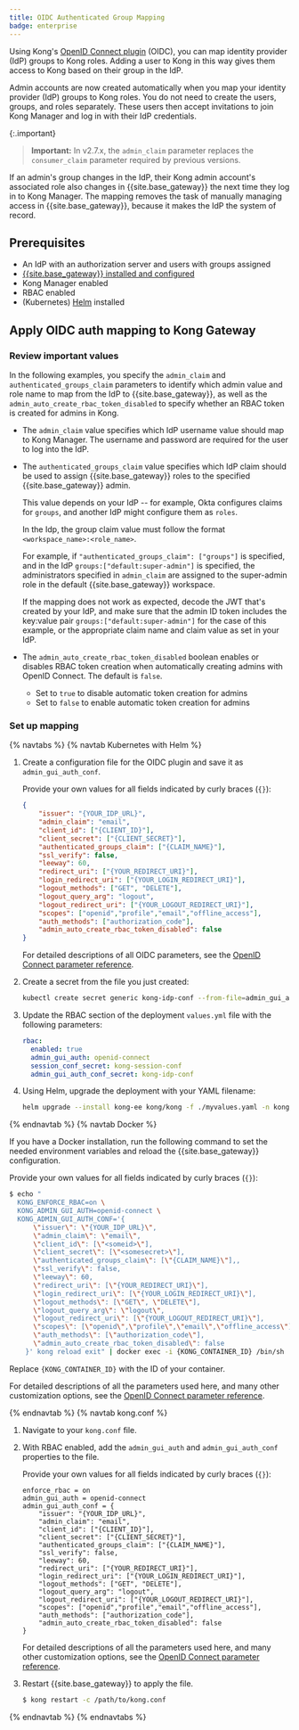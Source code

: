 ```yaml
---
title: OIDC Authenticated Group Mapping
badge: enterprise
---
```


Using Kong's [OpenID Connect plugin](/hub/kong-inc/openid-connect/) (OIDC), you can map identity provider (IdP)
groups to Kong roles. Adding a user to Kong in this way gives them access to
Kong based on their group in the IdP.

Admin accounts are now created automatically
when you map your identity provider (IdP) groups to Kong roles. You do
not need to create the users, groups, and roles separately. These users then accept invitations to join
Kong Manager and log in with their IdP credentials.

{:.important}
> **Important:** In v2.7.x, the `admin_claim` parameter replaces the `consumer_claim` parameter required by
previous versions.

If an admin's group changes in the IdP, their Kong admin account's associated
role also changes in {{site.base_gateway}} the next time they log in to Kong
Manager. The mapping removes the task of manually managing access in
{{site.base_gateway}}, because it makes the IdP the system of record.

## Prerequisites

* An IdP with an authorization server and users with groups assigned
* [{{site.base_gateway}} installed and configured](/gateway/{{page.kong_version}}/install-and-run/)
* Kong Manager enabled
* RBAC enabled
* (Kubernetes) [Helm](https://helm.sh/docs/intro/install/) installed

## Apply OIDC auth mapping to Kong Gateway

### Review important values

In the following examples, you specify the `admin_claim` and `authenticated_groups_claim` parameters
to identify which admin value and role name to map from the IdP to {{site.base_gateway}}, as well as
the `admin_auto_create_rbac_token_disabled` to specify whether an RBAC token is created for admins in Kong.

* The `admin_claim` value specifies which IdP username value should map to Kong Manager.
The username and password are required for the user to log into the IdP.

* The `authenticated_groups_claim` value specifies which IdP claim should be used to assign {{site.base_gateway}} roles to the
specified {{site.base_gateway}} admin.

  This value depends on your IdP -- for example, Okta configures claims for `groups`, and another IdP might configure them as `roles`.

  In the Idp, the group claim value must follow the format `<workspace_name>:<role_name>`.

  For example, if `"authenticated_groups_claim": ["groups"]` is specified, and in the IdP `groups:["default:super-admin"]` is specified, the administrators specified in `admin_claim` are assigned to the super-admin role in the default {{site.base_gateway}} workspace.

  If the mapping does not work as expected, decode the JWT that's created by your IdP, and make sure that the admin ID token includes the key:value pair `groups:["default:super-admin"]` for the case of this example, or the appropriate claim name and claim value as set in your IdP.

* The `admin_auto_create_rbac_token_disabled` boolean enables or disables RBAC token
creation when automatically creating admins with OpenID Connect. The default is
`false`.
  * Set to `true` to disable automatic token creation for admins
  * Set to `false` to enable automatic token creation for admins


### Set up mapping

{% navtabs %}
{% navtab Kubernetes with Helm %}

1. Create a configuration file for the OIDC plugin and save it as
`admin_gui_auth_conf`.

   Provide your own values for all fields indicated by curly braces (`{}`):

    ```json
    {                                      
        "issuer": "{YOUR_IDP_URL}",        
        "admin_claim": "email",
        "client_id": ["{CLIENT_ID}"],                 
        "client_secret": ["{CLIENT_SECRET}"],
        "authenticated_groups_claim": ["{CLAIM_NAME}"],
        "ssl_verify": false,
        "leeway": 60,
        "redirect_uri": ["{YOUR_REDIRECT_URI}"],
        "login_redirect_uri": ["{YOUR_LOGIN_REDIRECT_URI}"],
        "logout_methods": ["GET", "DELETE"],
        "logout_query_arg": "logout",
        "logout_redirect_uri": ["{YOUR_LOGOUT_REDIRECT_URI}"],
        "scopes": ["openid","profile","email","offline_access"],
        "auth_methods": ["authorization_code"],
        "admin_auto_create_rbac_token_disabled": false
    }
    ```

    For detailed descriptions of all OIDC parameters, see the
    [OpenID Connect parameter reference](/hub/kong-inc/openid-connect/#configuration-parameters).

2. Create a secret from the file you just created:

    ```sh
    kubectl create secret generic kong-idp-conf --from-file=admin_gui_auth_conf -n kong
    ```

3. Update the RBAC section of the deployment `values.yml` file with the
following parameters:

    ```yaml
    rbac:
      enabled: true
      admin_gui_auth: openid-connect
      session_conf_secret: kong-session-conf   
      admin_gui_auth_conf_secret: kong-idp-conf
    ```

4. Using Helm, upgrade the deployment with your YAML filename:

    ```sh
    helm upgrade --install kong-ee kong/kong -f ./myvalues.yaml -n kong
    ```
{% endnavtab %}
{% navtab Docker %}

If you have a Docker installation, run the following command to set the needed
environment variables and reload the {{site.base_gateway}} configuration.

   Provide your own values for all fields indicated by curly braces (`{}`):

```sh
$ echo "
  KONG_ENFORCE_RBAC=on \
  KONG_ADMIN_GUI_AUTH=openid-connect \
  KONG_ADMIN_GUI_AUTH_CONF='{
      \"issuer\": \"{YOUR_IDP_URL}\",
      \"admin_claim\": \"email\",
      \"client_id\": [\"<someid>\"],
      \"client_secret\": [\"<somesecret>\"],
      \"authenticated_groups_claim\": [\"{CLAIM_NAME}\"],,
      \"ssl_verify\": false,
      \"leeway\": 60,
      \"redirect_uri\": [\"{YOUR_REDIRECT_URI}\"],
      \"login_redirect_uri\": [\"{YOUR_LOGIN_REDIRECT_URI}\"],
      \"logout_methods\": [\"GET\", \"DELETE\"],
      \"logout_query_arg\": \"logout\",
      \"logout_redirect_uri\": [\"{YOUR_LOGOUT_REDIRECT_URI}\"],
      \"scopes\": [\"openid\",\"profile\",\"email\",\"offline_access\"],
      \"auth_methods\": [\"authorization_code\"],
      \"admin_auto_create_rbac_token_disabled\": false
    }' kong reload exit" | docker exec -i {KONG_CONTAINER_ID} /bin/sh
```

Replace `{KONG_CONTAINER_ID}` with the ID of your container.

For detailed descriptions of all the parameters used here, and many other customization options,
see the [OpenID Connect parameter reference](/hub/kong-inc/openid-connect/#configuration-parameters).

{% endnavtab %}
{% navtab kong.conf %}

1. Navigate to your `kong.conf` file.

2. With RBAC enabled, add the `admin_gui_auth` and `admin_gui_auth_conf`
properties to the file.

   Provide your own values for all fields indicated by curly braces (`{}`):

    ```
    enforce_rbac = on
    admin_gui_auth = openid-connect
    admin_gui_auth_conf = {                                      
        "issuer": "{YOUR_IDP_URL}",        
        "admin_claim": "email",
        "client_id": ["{CLIENT_ID}"],                 
        "client_secret": ["{CLIENT_SECRET}"],
        "authenticated_groups_claim": ["{CLAIM_NAME}"],
        "ssl_verify": false,
        "leeway": 60,
        "redirect_uri": ["{YOUR_REDIRECT_URI}"],
        "login_redirect_uri": ["{YOUR_LOGIN_REDIRECT_URI}"],
        "logout_methods": ["GET", "DELETE"],
        "logout_query_arg": "logout",
        "logout_redirect_uri": ["{YOUR_LOGOUT_REDIRECT_URI}"],
        "scopes": ["openid","profile","email","offline_access"],
        "auth_methods": ["authorization_code"],
        "admin_auto_create_rbac_token_disabled": false
    }
    ```

    For detailed descriptions of all the parameters used here, and many other
    customization options, see the [OpenID Connect parameter reference](/hub/kong-inc/openid-connect/#configuration-parameters).

3. Restart {{site.base_gateway}} to apply the file.

    ```sh
    $ kong restart -c /path/to/kong.conf
    ```

{% endnavtab %}
{% endnavtabs %}
